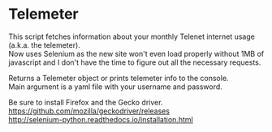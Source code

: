 # Telemeter

This script fetches information about your monthly Telenet internet usage (a.k.a. the telemeter).\
Now uses Selenium as the new site won't even load properly without 1MB of javascript and I don't have the time to figure out all the necessary requests.

Returns a Telemeter object or prints telemeter info to the console.\
Main argument is a yaml file with your username and password.

Be sure to install Firefox and the Gecko driver.\
https://github.com/mozilla/geckodriver/releases \
http://selenium-python.readthedocs.io/installation.html
